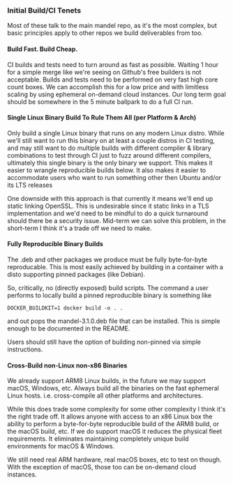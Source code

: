### Initial Build/CI Tenets

Most of these talk to the main mandel repo, as it's the most complex, but basic principles apply to other repos we build deliverables from too.

#### Build Fast. Build Cheap.

CI builds and tests need to turn around as fast as possible. Waiting 1 hour for a simple merge like we're seeing on Github's free builders is not acceptable. Builds and tests need to be performed on very fast high core count boxes. We can accomplish this for a low price and with limitless scaling by using ephemeral on-demand cloud instances. Our long term goal should be somewhere in the 5 minute ballpark to do a full CI run.

#### Single Linux Binary Build To Rule Them All (per Platform & Arch)

Only build a single Linux binary that runs on any modern Linux distro. While we'll still want to run this binary on at least a couple distros in CI testing, and may still want to do multiple builds with different compiler & library combinations to test through CI just to fuzz around different compilers, ultimately this single binary is the only binary we support. This makes it easier to wrangle reproducible builds below. It also makes it easier to accommodate users who want to run something other then Ubuntu and/or its LTS releases

One downside with this approach is that currently it means we'll end up static linking OpenSSL. This is undesirable since it static links in a TLS implementation and we'd need to be mindful to do a quick turnaround should there be a security issue. Mid-term we can solve this problem, in the short-term I think it's a trade off we need to make.

#### Fully Reproducible Binary Builds

The .deb and other packages we produce must be fully byte-for-byte reproducable. This is most easily achieved by building in a container with a disto supporting pinned packages (like Debian).

So, critically, no (directly exposed) build scripts. The command a user performs to locally build a pinned reproducible binary is something like
```
DOCKER_BUILDKIT=1 docker build -o . .
```
and out pops the mandel-3.1.0.deb file that can be installed. This is simple enough to be documented in the README.

Users should still have the option of building non-pinned via simple instructions.

#### Cross-Build non-Linux non-x86 Binaries

We already support ARM8 Linux builds, in the future we may support macOS, Windows, etc. Always build all the binaries on the fast ephemeral Linux hosts. i.e. cross-compile all other platforms and architectures.

While this does trade some complexity for some other complexity I think it's the right trade off. It allows anyone with access to an x86 Linux box the ability to perform a byte-for-byte reproducible build of the ARM8 build, or the macOS build, etc. If we do support macOS it reduces the physical fleet requirements. It eliminates maintaining completely unique build environments for macOS & Windows.

We still need real ARM hardware, real macOS boxes, etc to test on though. With the exception of macOS, those too can be on-demand cloud instances.

